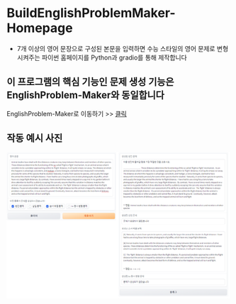 # BuildEnglishProblemMaker-Homepage
* 7개 이상의 영어 문장으로 구성된 본문을 입력하면 수능 스타일의 영어 문제로 변형 시켜주는 파이썬 홈페이지를 Python과 gradio를 통해 제작합니다


## 이 프로그램의 핵심 기능인 문제 생성 기능은 EnglishProblem-Maker와 동일합니다
EnglishProblem-Maker로 이동하기 >> [클릭](https://github.com/hyunnn1123/EnglishProblem-Maker "뿅")


## 작동 예시 사진
![테스트](/example/test_image.png)
